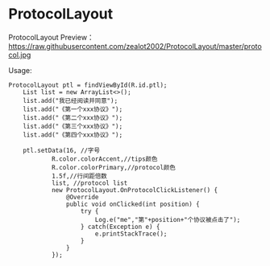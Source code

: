 # ProtocolLayout
ProtocolLayout
Preview：
https://raw.githubusercontent.com/zealot2002/ProtocolLayout/master/protocol.jpg

Usage:

    ProtocolLayout ptl = findViewById(R.id.ptl);
        List list = new ArrayList<>();
        list.add("我已经阅读并同意");
        list.add("《第一个xxx协议》");
        list.add("《第二个xxx协议》");
        list.add("《第三个xxx协议》");
        list.add("《第四个xxx协议》");

        ptl.setData(16, //字号
                R.color.colorAccent,//tips颜色
                R.color.colorPrimary,//protocol颜色
                1.5f,//行间距倍数
                list, //protocol list
                new ProtocolLayout.OnProtocolClickListener() {
                    @Override
                    public void onClicked(int position) {
                        try {
                            Log.e("me","第"+position+"个协议被点击了");
                        } catch(Exception e) {
                            e.printStackTrace();
                        }
                    }
                });
